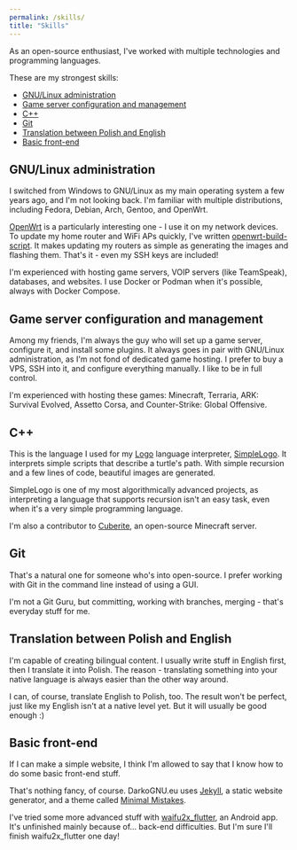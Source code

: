 ```yaml
---
permalink: /skills/
title: "Skills"
---
```


As an open-source enthusiast, I've worked with multiple technologies and programming languages.

These are my strongest skills:

- [GNU/Linux administration](#gnulinux-administration)
- [Game server configuration and management](#game-server-configuration-and-management)
- [C++](#c)
- [Git](#git)
- [Translation between Polish and English](#translation-between-polish-and-english)
- [Basic front-end](#basic-frontend)

## GNU/Linux administration

I switched from Windows to GNU/Linux as my main operating system a few years ago, and I'm not looking back.
I'm familiar with multiple distributions, including Fedora, Debian, Arch, Gentoo, and OpenWrt.

[OpenWrt](https://openwrt.org/) is a particularly interesting one - I use it on my network devices.
To update my home router and WiFi APs quickly, I've written [openwrt-build-script](https://github.com/DarkoGNU/openwrt-build-script).
It makes updating my routers as simple as generating the images and flashing them. That's it - even my SSH keys are included!

I'm experienced with hosting game servers, VOIP servers (like TeamSpeak), databases, and websites.
I use Docker or Podman when it's possible, always with Docker Compose.

## Game server configuration and management

Among my friends, I'm always the guy who will set up a game server, configure it, and install some plugins.
It always goes in pair with GNU/Linux administration, as I'm not fond of dedicated game hosting.
I prefer to buy a VPS, SSH into it, and configure everything manually. I like to be in full control.

I'm experienced with hosting these games: Minecraft, Terraria, ARK: Survival Evolved, Assetto Corsa,
and Counter-Strike: Global Offensive.

## C++

This is the language I used for my [Logo](https://en.wikipedia.org/wiki/Logo_(programming_language))
language interpreter, [SimpleLogo](https://github.com/DarkoGNU/SimpleLogo). It interprets simple scripts that
describe a turtle's path. With simple recursion and a few lines of code, beautiful images are generated.

SimpleLogo is one of my most algorithmically advanced projects, as interpreting a language that supports recursion isn't an easy task,
even when it's a very simple programming language.

I'm also a contributor to [Cuberite](https://github.com/cuberite/cuberite), an open-source Minecraft server.

## Git

That's a natural one for someone who's into open-source. I prefer working with Git in the command line instead of using a GUI.

I'm not a Git Guru, but committing, working with branches, merging - that's everyday stuff for me.

## Translation between Polish and English

I'm capable of creating bilingual content. I usually write stuff in English first, then I translate it into Polish.
The reason - translating something into your native language is always easier than the other way around.

I can, of course, translate English to Polish, too. The result won't be perfect, just like my English isn't at a native level yet.
But it will usually be good enough :)

## Basic front-end

If I can make a simple website, I think I'm allowed to say that I know how to do some basic front-end stuff.

That's nothing fancy, of course. DarkoGNU.eu uses [Jekyll](https://jekyllrb.com/), a static website generator,
and a theme called [Minimal Mistakes](https://mademistakes.com/work/minimal-mistakes-jekyll-theme/).

I've tried some more advanced stuff with [waifu2x_flutter](https://github.com/DarkoGNU/waifu2x_flutter), an Android app.
It's unfinished mainly because of… back-end difficulties. But I'm sure I'll finish waifu2x_flutter one day!
